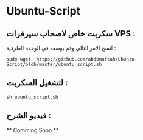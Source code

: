 # Ubuntu-Script


## سكربت خاص لاصحاب سيرفرات VPS :

انسخ الامر التالي وقم بوضعه في الوحدة الطرفية :

`sudo wget  https://github.com/abdomuftah/Ubuntu-Script/blob/master/ubuntu_script.sh`


## لتشغيل السكربت : 

`sh ubuntu_script.sh `


## فيديو الشرح : 

** Comming Soon **
